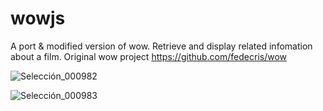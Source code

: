 # wowjs

A port & modified version of wow. Retrieve and display related infomation about a film. Original wow project https://github.com/fedecris/wow

![Selección_000982](https://user-images.githubusercontent.com/7444815/128928646-d15c87c4-268d-4011-9c09-9bed9fc35473.jpg)

![Selección_000983](https://user-images.githubusercontent.com/7444815/128928669-a6468290-4fc5-4876-a000-e90d777ae5c3.jpg)

